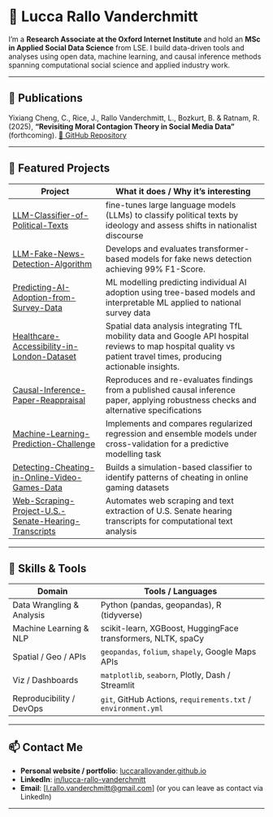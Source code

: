 # 👋 Lucca Rallo Vanderchmitt

I’m a **Research Associate at the Oxford Internet Institute** and hold an **MSc in Applied Social Data Science** from LSE. I build data-driven tools and analyses using open data, machine learning, and causal inference methods spanning computational social science and applied industry work.

---

## 🔬 Publications

Yixiang Cheng, C., Rice, J., Rallo Vanderchmitt, L., Bozkurt, B. & Ratnam, R. (2025), **“Revisiting Moral Contagion Theory in Social Media Data”** (forthcoming).
[🔗 GitHub Repository](https://github.com/luccarallovander/Revisiting-Moral-Contagion-Theory-in-Social-Media-Data)

---


## 🚀 Featured Projects

| Project | What it does / Why it’s interesting |
|---|---|
| [LLM-Classifier-of-Political-Texts](https://github.com/luccarallovander/LLM-Classifier-of-Political-Texts) | fine-tunes large language models (LLMs) to classify political texts by ideology and assess shifts in nationalist discourse |
| [LLM-Fake-News-Detection-Algorithm](https://github.com/luccarallovander/LLM-Fake-News-Detection-Algorithm) | Develops and evaluates transformer-based models for fake news detection achieving 99% F1-Score. |
| [Predicting-AI-Adoption-from-Survey-Data](https://github.com/luccarallovander/Predicting-AI-Adoption-from-Survey-Data) | ML modelling predicting individual AI adoption using tree-based models and interpretable ML applied to national survey data |
| [Healthcare-Accessibility-in-London-Dataset](https://github.com/luccarallovander/Healthcare-Accessibility-in-London-Dataset) | Spatial data analysis integrating TfL mobility data and Google API hospital reviews to map hospital quality vs patient travel times, producing actionable insights. |
| [Causal-Inference-Paper-Reappraisal](https://github.com/luccarallovander/Causal-Inference-Paper-Reappraisal) | Reproduces and re-evaluates findings from a published causal inference paper, applying robustness checks and alternative specifications |
| [Machine-Learning-Prediction-Challenge](https://github.com/luccarallovander/Machine-Learning-Prediction-Challenge) | Implements and compares regularized regression and ensemble models under cross-validation for a predictive modelling task |
| [Detecting-Cheating-in-Online-Video-Games-Data](https://github.com/luccarallovander/Detecting-Cheating-in-Online-Video-Games-Data) | Builds a simulation-based classifier to identify patterns of cheating in online gaming datasets |
| [Web-Scraping-Project-U.S.-Senate-Hearing-Transcripts](https://github.com/luccarallovander/Web-Scraping-Project-U.S.-Senate-Hearing-Transcripts) | Automates web scraping and text extraction of U.S. Senate hearing transcripts for computational text analysis |

---

## 🧠 Skills & Tools

| Domain | Tools / Languages |
|---|---|
| Data Wrangling & Analysis | Python (pandas, geopandas), R (tidyverse) |
| Machine Learning & NLP | scikit-learn, XGBoost, HuggingFace transformers, NLTK, spaCy |
| Spatial / Geo / APIs | `geopandas`, `folium`, `shapely`, Google Maps APIs |
| Viz / Dashboards | `matplotlib`, `seaborn`, Plotly, Dash / Streamlit |
| Reproducibility / DevOps | `git`, GitHub Actions, `requirements.txt` / `environment.yml` |

---


## 📫 Contact Me

- **Personal website / portfolio**: [luccarallovander.github.io](https://luccarallovander.github.io)  
- **LinkedIn**: [in/lucca-rallo-vanderchmitt](https://www.linkedin.com/in/lucca-rallo-vanderchmitt)  
- **Email**: [l.rallo.vanderchmitt@gmail.com] (or you can leave as contact via LinkedIn)

---


